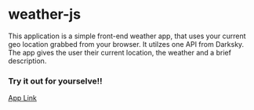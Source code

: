 # weather-js

This application is a simple front-end weather app, that uses your current geo location grabbed from your browser.  It utilzes one API from Darksky.  The app gives the user their current location, the weather and a brief description.  

### Try it out for yourselve!!
[App Link](https://jetsgreen.github.io/weather-js/)
